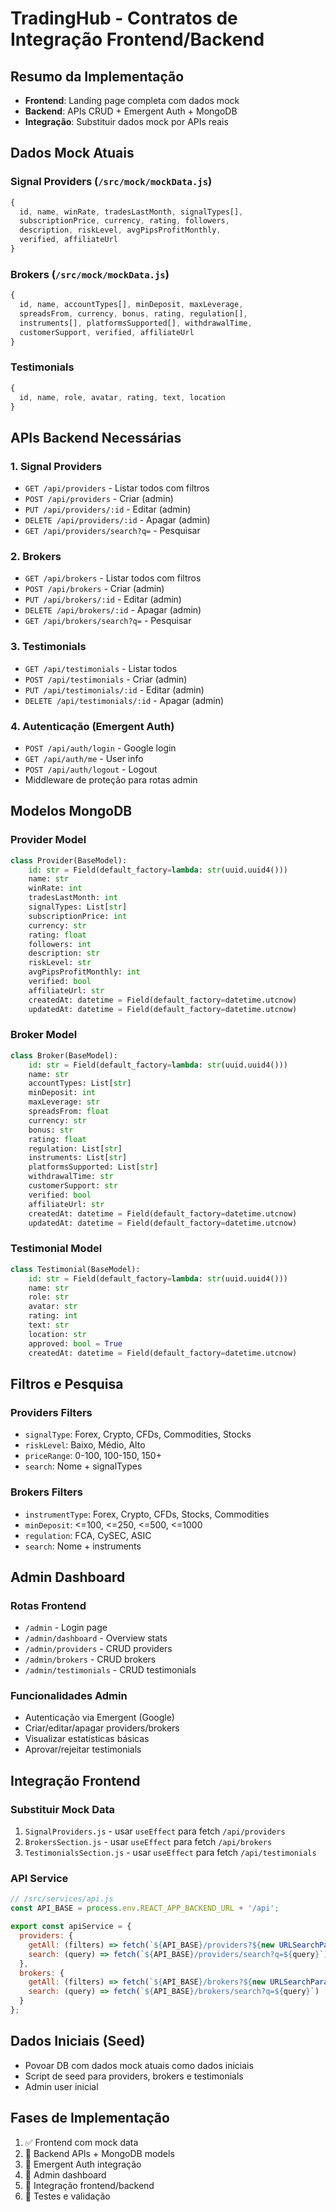 # TradingHub - Contratos de Integração Frontend/Backend

## Resumo da Implementação
- **Frontend**: Landing page completa com dados mock
- **Backend**: APIs CRUD + Emergent Auth + MongoDB
- **Integração**: Substituir dados mock por APIs reais

## Dados Mock Atuais

### Signal Providers (`/src/mock/mockData.js`)
```javascript
{
  id, name, winRate, tradesLastMonth, signalTypes[], 
  subscriptionPrice, currency, rating, followers, 
  description, riskLevel, avgPipsProfitMonthly, 
  verified, affiliateUrl
}
```

### Brokers (`/src/mock/mockData.js`)
```javascript
{
  id, name, accountTypes[], minDeposit, maxLeverage,
  spreadsFrom, currency, bonus, rating, regulation[],
  instruments[], platformsSupported[], withdrawalTime,
  customerSupport, verified, affiliateUrl
}
```

### Testimonials
```javascript
{
  id, name, role, avatar, rating, text, location
}
```

## APIs Backend Necessárias

### 1. Signal Providers
- `GET /api/providers` - Listar todos com filtros
- `POST /api/providers` - Criar (admin)
- `PUT /api/providers/:id` - Editar (admin)
- `DELETE /api/providers/:id` - Apagar (admin)
- `GET /api/providers/search?q=` - Pesquisar

### 2. Brokers
- `GET /api/brokers` - Listar todos com filtros
- `POST /api/brokers` - Criar (admin)
- `PUT /api/brokers/:id` - Editar (admin)
- `DELETE /api/brokers/:id` - Apagar (admin)
- `GET /api/brokers/search?q=` - Pesquisar

### 3. Testimonials
- `GET /api/testimonials` - Listar todos
- `POST /api/testimonials` - Criar (admin)
- `PUT /api/testimonials/:id` - Editar (admin)
- `DELETE /api/testimonials/:id` - Apagar (admin)

### 4. Autenticação (Emergent Auth)
- `POST /api/auth/login` - Google login
- `GET /api/auth/me` - User info
- `POST /api/auth/logout` - Logout
- Middleware de proteção para rotas admin

## Modelos MongoDB

### Provider Model
```python
class Provider(BaseModel):
    id: str = Field(default_factory=lambda: str(uuid.uuid4()))
    name: str
    winRate: int
    tradesLastMonth: int
    signalTypes: List[str]
    subscriptionPrice: int
    currency: str
    rating: float
    followers: int
    description: str
    riskLevel: str
    avgPipsProfitMonthly: int
    verified: bool
    affiliateUrl: str
    createdAt: datetime = Field(default_factory=datetime.utcnow)
    updatedAt: datetime = Field(default_factory=datetime.utcnow)
```

### Broker Model
```python
class Broker(BaseModel):
    id: str = Field(default_factory=lambda: str(uuid.uuid4()))
    name: str
    accountTypes: List[str]
    minDeposit: int
    maxLeverage: str
    spreadsFrom: float
    currency: str
    bonus: str
    rating: float
    regulation: List[str]
    instruments: List[str]
    platformsSupported: List[str]
    withdrawalTime: str
    customerSupport: str
    verified: bool
    affiliateUrl: str
    createdAt: datetime = Field(default_factory=datetime.utcnow)
    updatedAt: datetime = Field(default_factory=datetime.utcnow)
```

### Testimonial Model
```python
class Testimonial(BaseModel):
    id: str = Field(default_factory=lambda: str(uuid.uuid4()))
    name: str
    role: str
    avatar: str
    rating: int
    text: str
    location: str
    approved: bool = True
    createdAt: datetime = Field(default_factory=datetime.utcnow)
```

## Filtros e Pesquisa

### Providers Filters
- `signalType`: Forex, Crypto, CFDs, Commodities, Stocks
- `riskLevel`: Baixo, Médio, Alto
- `priceRange`: 0-100, 100-150, 150+
- `search`: Nome + signalTypes

### Brokers Filters  
- `instrumentType`: Forex, Crypto, CFDs, Stocks, Commodities
- `minDeposit`: <=100, <=250, <=500, <=1000
- `regulation`: FCA, CySEC, ASIC
- `search`: Nome + instruments

## Admin Dashboard

### Rotas Frontend
- `/admin` - Login page
- `/admin/dashboard` - Overview stats
- `/admin/providers` - CRUD providers
- `/admin/brokers` - CRUD brokers
- `/admin/testimonials` - CRUD testimonials

### Funcionalidades Admin
- Autenticação via Emergent (Google)
- Criar/editar/apagar providers/brokers
- Visualizar estatísticas básicas
- Aprovar/rejeitar testimonials

## Integração Frontend

### Substituir Mock Data
1. `SignalProviders.js` - usar `useEffect` para fetch `/api/providers`
2. `BrokersSection.js` - usar `useEffect` para fetch `/api/brokers` 
3. `TestimonialsSection.js` - usar `useEffect` para fetch `/api/testimonials`

### API Service
```javascript
// /src/services/api.js
const API_BASE = process.env.REACT_APP_BACKEND_URL + '/api';

export const apiService = {
  providers: {
    getAll: (filters) => fetch(`${API_BASE}/providers?${new URLSearchParams(filters)}`),
    search: (query) => fetch(`${API_BASE}/providers/search?q=${query}`)
  },
  brokers: {
    getAll: (filters) => fetch(`${API_BASE}/brokers?${new URLSearchParams(filters)}`),
    search: (query) => fetch(`${API_BASE}/brokers/search?q=${query}`)
  }
};
```

## Dados Iniciais (Seed)
- Povoar DB com dados mock atuais como dados iniciais
- Script de seed para providers, brokers e testimonials
- Admin user inicial

## Fases de Implementação
1. ✅ Frontend com mock data
2. 🔄 Backend APIs + MongoDB models
3. 🔄 Emergent Auth integração  
4. 🔄 Admin dashboard
5. 🔄 Integração frontend/backend
6. 🔄 Testes e validação